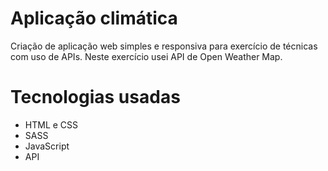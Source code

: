 <h1>Aplicação climática</h1>


Criação de aplicação web simples e responsiva para exercício de técnicas com uso de APIs.
Neste exercício usei API de Open Weather Map.

# Tecnologias usadas

- HTML e CSS
- SASS
- JavaScript
- API 
